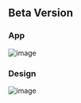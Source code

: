 ## Beta Version
### App
![image](https://github.com/user-attachments/assets/b1990be8-ae0d-47d9-90b0-656c9fc0e2ce)

### Design
![image](https://github.com/user-attachments/assets/8c1f6d67-a2c6-4f8a-942f-b3b24bf5be84)

